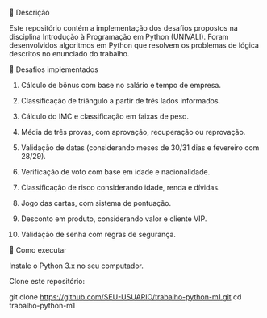 📌 Descrição

Este repositório contém a implementação dos desafios propostos na disciplina Introdução à Programação em Python (UNIVALI).
Foram desenvolvidos algoritmos em Python que resolvem os problemas de lógica descritos no enunciado do trabalho.

📝 Desafios implementados

1. Cálculo de bônus com base no salário e tempo de empresa.

2. Classificação de triângulo a partir de três lados informados.

3. Cálculo do IMC e classificação em faixas de peso.

4. Média de três provas, com aprovação, recuperação ou reprovação.

5. Validação de datas (considerando meses de 30/31 dias e fevereiro com 28/29).

6. Verificação de voto com base em idade e nacionalidade.

7. Classificação de risco considerando idade, renda e dívidas.

8. Jogo das cartas, com sistema de pontuação.

9. Desconto em produto, considerando valor e cliente VIP.

10. Validação de senha com regras de segurança.



🚀 Como executar

Instale o Python 3.x no seu computador.

Clone este repositório:

git clone https://github.com/SEU-USUARIO/trabalho-python-m1.git
cd trabalho-python-m1
